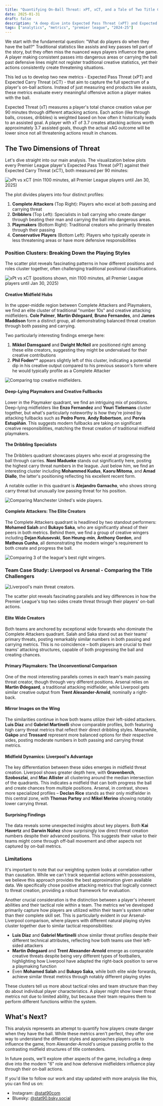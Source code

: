 ```yaml
---
title: "Quantifying On-Ball Threat: xPT, xCT, and a Tale of Two Title Contenders"
date: 2025-01-31
draft: false
description: "A deep dive into Expected Pass Threat (xPT) and Expected Carry Threat (xCT) to quantify how players create danger when on the ball"
tags: ["analytics", "metrics", "premier league", "2024-25"]
---
```


We start with the fundamental question: "What do players do when they have the ball?" Traditional statistics like assists and key passes tell part of the story, but they often miss the nuanced ways players influence the game. A player making consistent passes into dangerous areas or carrying the ball past defensive lines might not register traditional creative statistics, yet their actions consistently create threatening situations.

This led us to develop two new metrics - Expected Pass Threat (xPT) and Expected Carry Threat (xCT) - that aim to capture the full spectrum of a player's on-ball actions. Instead of just measuring end products like assists, these metrics evaluate every meaningful offensive action a player makes with the ball.

Expected Threat (xT) measures a player's total chance creation value per 90 minutes through different attacking actions. Each action (like through balls, crosses, dribbles) is weighted based on how often it historically leads to an assisted goal. A player with xT of 3.7 creates attacking actions worth approximately 3.7 assisted goals, though the actual xAG outcome will be lower since not all threatening actions result in chances.

## The Two Dimensions of Threat

Let's dive straight into our main analysis. The visualization below plots every Premier League player's Expected Pass Threat (xPT) against their Expected Carry Threat (xCT), both measured per 90 minutes:

![xPt vs xCT (min 1100 minutes, all Premier League players until Jan 30, 2025)](top80_nopos_threat_scatter_dark.png)

The plot divides players into four distinct profiles:

1. **Complete Attackers** (Top Right): Players who excel at both passing and carrying threat
2. **Dribblers** (Top Left): Specialists in ball carrying who create danger through beating their man and carrying the ball into dangerous areas.
3. **Playmakers** (Bottom Right): Traditional creators who primarily threaten through their passing
4. **Conservative Players** (Bottom Left): Players who typically operate in less threatening areas or have more defensive responsibilities

### Position Clusters: Breaking Down the Playing Styles

The scatter plot reveals fascinating patterns in how different positions and roles cluster together, often challenging traditional positional classifications.

![xPt vs xCT (positions shown, min 1100 minutes, all Premier League players until Jan 30, 2025)](top80_pos_threat_scatter_dark.png)

#### Creative Midfield Hubs
In the upper-middle region between Complete Attackers and Playmakers, we find an elite cluster of traditional "number 10s" and creative attacking midfielders. **Cole Palmer**, **Martin Ødegaard**, **Bruno Fernandes**, and **James Maddison** form a distinct group, all demonstrating balanced threat creation through both passing and carrying.

Two particularly interesting findings emerge here:
1. **Mikkel Damsgaard** and **Dwight McNeil** are positioned right among these elite creators, suggesting they might be undervalued for their creative contributions
2. **Phil Foden**** appears slightly left of this cluster, indicating a potential dip in his creative output compared to his previous season's form where he would typically profile as a Complete Attacker

![Comparing top creative midfielders.](McNeil_vs_Damsgaard_vs_Ødegaard_vs_Fernandes_threat.png)

#### Deep-Lying Playmakers and Creative Fullbacks
Lower in the Playmaker quadrant, we find an intriguing mix of positions. Deep-lying midfielders like **Enzo Fernandez** and **Youri Tielemans** cluster together, but what's particularly noteworthy is how they're joined by attacking fullbacks such as **Pedro Porro**, **Andy Robertson**, and **Pervis Estupiñán**. This suggests modern fullbacks are taking on significant creative responsibilities, matching the threat creation of traditional midfield playmakers.

#### The Dribbling Specialists
The Dribblers quadrant showcases players who excel at progressing the ball through carries. **Noni Madueke** stands out significantly here, posting the highest carry threat numbers in the league. Just below him, we find an interesting cluster including **Mohammed Kudus**, **Kaoru Mitoma**, and **Amad Diallo**, the latter's positioning reflecting his excellent recent form.

A notable outlier in this quadrant is **Alejandro Garnacho**, who shows strong carry threat but unusually low passing threat for his position.

![Comparing Manchester United's wide players.](Garnacho_vs_Diallo_threat.png)

#### Complete Attackers: The Elite Creators
The Complete Attackers quadrant is headlined by two standout performers: **Mohamed Salah** and **Bukayo Saka**, who are significantly ahead of their peers in both metrics. Behind them, we find a group of creative wingers including **Dejan Kulusevski**, **Son Heung-min**, **Anthony Gordon**, and **Matheus Cunha**, all demonstrating the modern winger's requirement to both create and progress the ball.

![Comparing 3 of the league's best right wingers.](Salah_vs_Saka_vs_Mbeumo_threat.png)

### Team Case Study: Liverpool vs Arsenal - Comparing the Title Challengers

![Liverpool's main threat creators.](lfc_arsenal_pos_cluster_threat_scatter_dark.png)

The scatter plot reveals fascinating parallels and key differences in how the Premier League's top two sides create threat through their players' on-ball actions.

#### Elite Wide Creators
Both teams are anchored by exceptional wide forwards who dominate the Complete Attackers quadrant. Salah and Saka stand out as their teams' primary threats, posting remarkably similar numbers in both passing and carrying metrics. This is no coincidence – both players are crucial to their teams' attacking structures, capable of both progressing the ball and creating chances.

#### Primary Playmakers: The Unconventional Comparison
One of the most interesting parallels comes in each team's main passing threat creator, though through very different positions. Arsenal relies on **Martin Ødegaard**, a traditional attacking midfielder, while Liverpool gets similar creative output from **Trent Alexander-Arnold**, nominally a right-back. 

#### Mirror Images on the Wing
The similarities continue in how both teams utilize their left-sided attackers. **Luis Díaz** and **Gabriel Martinelli** show comparable profiles, both featuring high carry threat metrics that reflect their direct dribbling styles. Meanwhile, **Gakpo** and **Trossard** represent more balanced options for their respective sides, posting moderate numbers in both passing and carrying threat metrics.

#### Midfield Dynamics: Liverpool's Advantage
The key differentiation between these sides emerges in midfield threat creation. Liverpool shows greater depth here, with **Gravenberch**, **Szoboszlai**, and **Mac Allister** all clustering around the median intersection of the quadrants. This indicates a midfield that can both progress the ball and create chances from multiple positions. Arsenal, in contrast, shows more specialized profiles – **Declan Rice** stands as their only midfielder in this central zone, with **Thomas Partey** and **Mikel Merino** showing notably lower carrying threat.

#### Surprising Findings
The data reveals some unexpected insights about key players. Both **Kai Havertz** and **Darwin Núñez** show surprisingly low direct threat creation numbers despite their advanced positions. This suggests their value to their teams might come through off-ball movement and other aspects not captured by on-ball metrics.

### Limitations

It's important to note that our weighting system looks at correlation rather than causation. While we can't track sequential actions within possessions, we believe this approach provides the best approximation given available data. We specifically chose positive attacking metrics that logically connect to threat creation, providing a robust framework for evaluation.

Another crucial consideration is the distinction between a player's inherent abilities and their tactical role within a team. The metrics we've developed primarily capture how players are utilized within their team's system rather than their complete skill set. This is particularly evident in our Arsenal-Liverpool comparison, where players with different natural playing styles cluster together due to similar tactical responsibilities:
- **Luis Díaz** and **Gabriel Martinelli** show similar threat profiles despite their different technical attributes, reflecting how both teams use their left-sided attackers
- **Martin Ødegaard** and **Trent Alexander-Arnold** emerge as comparable creative threats despite being very different types of footballers, highlighting how Liverpool have adapted the right-back position to serve a playmaking function
- Even **Mohamed Salah** and **Bukayo Saka**, while both elite wide forwards, achieve similar threat metrics through notably different playing styles

These clusters tell us more about tactical roles and team structure than they do about individual player characteristics. A player might show lower threat metrics not due to limited ability, but because their team requires them to perform different functions within the system.

## What's Next?

This analysis represents an attempt to quantify how players create danger when they have the ball. While these metrics aren't perfect, they offer one way to understand the different styles and approaches players use to influence the game, from Alexander-Arnold's unique passing profile to the contrasting midfield structures of title contenders.

In future posts, we'll explore other aspects of the game, including a deep dive into the modern "6" role and how defensive midfielders influence play through their on-ball actions.

If you'd like to follow our work and stay updated with more analysis like this, you can find us on:
- Instagram: [@stat90com](https://instagram.com/stat90com)
- Bluesky: [@stat90.bsky.social](https://bsky.app/profile/stat90.bsky.social)